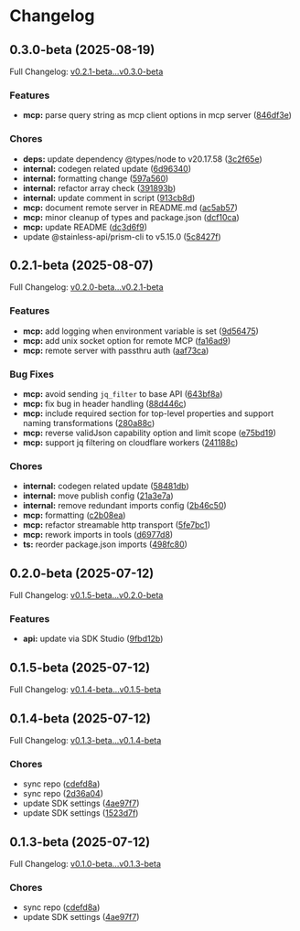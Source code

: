 # Changelog

## 0.3.0-beta (2025-08-19)

Full Changelog: [v0.2.1-beta...v0.3.0-beta](https://github.com/andreibesleaga/oscp-sdk/compare/v0.2.1-beta...v0.3.0-beta)

### Features

* **mcp:** parse query string as mcp client options in mcp server ([846df3e](https://github.com/andreibesleaga/oscp-sdk/commit/846df3e8386b91c90188a407a9f22bcbf1082f33))


### Chores

* **deps:** update dependency @types/node to v20.17.58 ([3c2f65e](https://github.com/andreibesleaga/oscp-sdk/commit/3c2f65e00344b3d141ac640282ca5ccd183a0e99))
* **internal:** codegen related update ([6d96340](https://github.com/andreibesleaga/oscp-sdk/commit/6d96340a057187e382b8db27ceaa84834c8cb075))
* **internal:** formatting change ([597a560](https://github.com/andreibesleaga/oscp-sdk/commit/597a56089c79cdee4583ead6a0d4f357d659e1dd))
* **internal:** refactor array check ([391893b](https://github.com/andreibesleaga/oscp-sdk/commit/391893b45ec61cf0e52e59bdf312ed0ac5b8fc89))
* **internal:** update comment in script ([913cb8d](https://github.com/andreibesleaga/oscp-sdk/commit/913cb8db1c31d657863f57b8863353f0c5ea0ff6))
* **mcp:** document remote server in README.md ([ac5ab57](https://github.com/andreibesleaga/oscp-sdk/commit/ac5ab5728a26f82e782e8142b18e3e26ba71723d))
* **mcp:** minor cleanup of types and package.json ([dcf10ca](https://github.com/andreibesleaga/oscp-sdk/commit/dcf10ca5926cc30bd00cd44e26dd6899ac482906))
* **mcp:** update README ([dc3d6f9](https://github.com/andreibesleaga/oscp-sdk/commit/dc3d6f916cf090766ddef4bb5d01594c58b11b32))
* update @stainless-api/prism-cli to v5.15.0 ([5c8427f](https://github.com/andreibesleaga/oscp-sdk/commit/5c8427ffe210ba5cfc90e965bdd318561e2b994b))

## 0.2.1-beta (2025-08-07)

Full Changelog: [v0.2.0-beta...v0.2.1-beta](https://github.com/andreibesleaga/oscp-sdk/compare/v0.2.0-beta...v0.2.1-beta)

### Features

* **mcp:** add logging when environment variable is set ([9d56475](https://github.com/andreibesleaga/oscp-sdk/commit/9d564752a1efe70b0dad973bb9c55435a8f7c124))
* **mcp:** add unix socket option for remote MCP ([fa16ad9](https://github.com/andreibesleaga/oscp-sdk/commit/fa16ad9056a8f75b67cd2563b27ca788f20e4069))
* **mcp:** remote server with passthru auth ([aaf73ca](https://github.com/andreibesleaga/oscp-sdk/commit/aaf73cadda58896a13e3cbc3c590cad1f825e231))


### Bug Fixes

* **mcp:** avoid sending `jq_filter` to base API ([643bf8a](https://github.com/andreibesleaga/oscp-sdk/commit/643bf8abe4478e8a75425aacc781e1d8381b0c50))
* **mcp:** fix bug in header handling ([88d446c](https://github.com/andreibesleaga/oscp-sdk/commit/88d446cdb02bba54c4b955016c6d022c45309250))
* **mcp:** include required section for top-level properties and support naming transformations ([280a88c](https://github.com/andreibesleaga/oscp-sdk/commit/280a88c69cab321aa96ba7b81984713193b1873f))
* **mcp:** reverse validJson capability option and limit scope ([e75bd19](https://github.com/andreibesleaga/oscp-sdk/commit/e75bd19264c02b4c6bbd1d76e2d66d9fd0e6d705))
* **mcp:** support jq filtering on cloudflare workers ([241188c](https://github.com/andreibesleaga/oscp-sdk/commit/241188cdd170c9df61a3966df98acd6424252dd0))


### Chores

* **internal:** codegen related update ([58481db](https://github.com/andreibesleaga/oscp-sdk/commit/58481db508532e136296f3ace8193fe4ebc97c16))
* **internal:** move publish config ([21a3e7a](https://github.com/andreibesleaga/oscp-sdk/commit/21a3e7afe5c4c6218b215a7219884c6139fa009d))
* **internal:** remove redundant imports config ([2b46c50](https://github.com/andreibesleaga/oscp-sdk/commit/2b46c503036d2f3a2c60f400f073cf7590d87fe1))
* **mcp:** formatting ([c2b08ea](https://github.com/andreibesleaga/oscp-sdk/commit/c2b08ea5b905112e09414433e2a6e09df9310ce6))
* **mcp:** refactor streamable http transport ([5fe7bc1](https://github.com/andreibesleaga/oscp-sdk/commit/5fe7bc1611bac0066c5124d99f19470ae988208b))
* **mcp:** rework imports in tools ([d6977d8](https://github.com/andreibesleaga/oscp-sdk/commit/d6977d82fc7e53d60cd55b14fba9848330c10440))
* **ts:** reorder package.json imports ([498fc80](https://github.com/andreibesleaga/oscp-sdk/commit/498fc802550a7dda27fd839d4754fbff6c2d646d))

## 0.2.0-beta (2025-07-12)

Full Changelog: [v0.1.5-beta...v0.2.0-beta](https://github.com/andreibesleaga/oscp-sdk/compare/v0.1.5-beta...v0.2.0-beta)

### Features

* **api:** update via SDK Studio ([9fbd12b](https://github.com/andreibesleaga/oscp-sdk/commit/9fbd12be8fdb582469cf5add9be2c4ae3fc43375))

## 0.1.5-beta (2025-07-12)

Full Changelog: [v0.1.4-beta...v0.1.5-beta](https://github.com/andreibesleaga/oscp-sdk/compare/v0.1.4-beta...v0.1.5-beta)

## 0.1.4-beta (2025-07-12)

Full Changelog: [v0.1.3-beta...v0.1.4-beta](https://github.com/andreibesleaga/oscp-sdk/compare/v0.1.3-beta...v0.1.4-beta)

### Chores

* sync repo ([cdefd8a](https://github.com/andreibesleaga/oscp-sdk/commit/cdefd8a29c89b41196821f779845a443c42302a6))
* sync repo ([2d36a04](https://github.com/andreibesleaga/oscp-sdk/commit/2d36a041fa58bf2c45f50ab20ab2388eee054c43))
* update SDK settings ([4ae97f7](https://github.com/andreibesleaga/oscp-sdk/commit/4ae97f79ea33b713cd4fbefa638d6fb017e1d904))
* update SDK settings ([1523d7f](https://github.com/andreibesleaga/oscp-sdk/commit/1523d7fd32b39f408139eb2147ac5ebf5d8cb6c5))

## 0.1.3-beta (2025-07-12)

Full Changelog: [v0.1.0-beta...v0.1.3-beta](https://github.com/andreibesleaga/oscp-sdk/compare/v0.1.0-beta...v0.1.3-beta)

### Chores

* sync repo ([cdefd8a](https://github.com/andreibesleaga/oscp-sdk/commit/cdefd8a29c89b41196821f779845a443c42302a6))
* update SDK settings ([4ae97f7](https://github.com/andreibesleaga/oscp-sdk/commit/4ae97f79ea33b713cd4fbefa638d6fb017e1d904))
